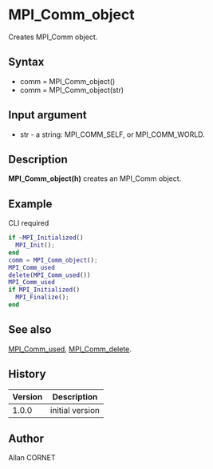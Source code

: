 

# MPI_Comm_object

Creates MPI_Comm object.

## Syntax

- comm = MPI_Comm_object()
- comm = MPI_Comm_object(str)

## Input argument

 - str - a string: MPI_COMM_SELF, or MPI_COMM_WORLD.

## Description


  <p><b>MPI_Comm_object(h)</b> creates an MPI_Comm object.</p>


## Example

CLI required
```matlab
if ~MPI_Initialized()
  MPI_Init();
end
comm = MPI_Comm_object();
MPI_Comm_used
delete(MPI_Comm_used())
MPI_Comm_used
if MPI_Initialized()
  MPI_Finalize();
end
```

## See also

[MPI_Comm_used](MPI_Comm_used.md), [MPI_Comm_delete](MPI_Comm_delete.md).
## History

|Version|Description|
|------|------|
|1.0.0|initial version|


## Author

Allan CORNET



